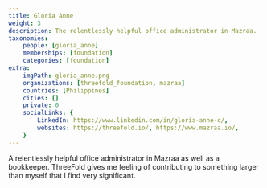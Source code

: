 ```yaml
---
title: Gloria Anne
weight: 3
description: The relentlessly helpful office administrator in Mazraa.
taxonomies:
    people: [gloria_anne]
    memberships: [foundation]
    categories: [foundation]
extra:
    imgPath: gloria_anne.png
    organizations: [threefold_foundation, mazraa]
    countries: [Philippines]
    cities: []
    private: 0
    socialLinks: {
        LinkedIn: https://www.linkedin.com/in/gloria-anne-c/,
        websites: https://threefold.io/, https://www.mazraa.io/,
    }
---
```


A relentlessly helpful office administrator in Mazraa as well as a bookkeeper. ThreeFold gives me feeling of contributing to something larger than myself that I find very significant.
